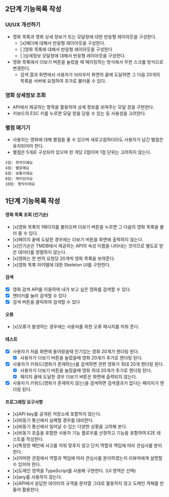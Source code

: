 ## 2단계 기능목록 작성


### UI/UX 개선하기
- 영화 목록과 영화 상세 정보가 뜨는 모달창에 대한 반응형 레이아웃을 구성한다.
  - [x]헤더에 대해서 반응형 레이아웃을 구성한다.
  - [ ]영화 목록에 대해서 반응형 레이아웃을 구성한다
  - [ ]상세정보 모달창에 대해서 반응형 레이아웃을 구성한다.
- 영화 목록에서 더보기 버튼을 눌렀을 때 페이징하는 방식에서 무한 스크롤 방식으로 변경한다.
  - 검색 결과 화면에서 사용자가 브라우저 화면의 끝에 도달하면 그 다음 20개의 목록을 서버에 요청하여 추가로 불러올 수 있다.


### 영화 상세정보 조회
- API에서 제공하는 항목을 활용하여 상세 정보를 보여주는 모달 창을 구현한다.
- 키보드의 ESC 키를 누르면 모달 창을 닫을 수 있는 등 사용성을 고려한다.

### 별점 매기기
- 사용자는 영화에 대해 별점을 줄 수 있으며 새로고침하더라도 사용자가 남긴 별점은 유지되어야 한다.
- 별점은 5개로 구성되어 있으며 한 개당 2점이며 1점 단위는 고려하지 않는다.
```
2점: 최악이예요
4점: 별로예요
6점: 보통이에요
8점: 재미있어요
10점: 명작이에요

```



## 1단계 기능목록 작성

#### 영화 목록 조회 (인기순)

- [x]영화 목록의 1페이지를 불러오며 더보기 버튼을 누르면 그 다음의 영화 목록을 불러 올 수 있다.
- [x]페이지 끝에 도달한 경우에는 더보기 버튼을 화면에 출력하지 않는다.
- [x]인기순은 TMDB에서 제공하는 API의 속성 이름을 나타내는 것이므로 별도로 받은 데이터를 정렬하지 않는다.
- [x]영화는 한 번의 요청당 20개씩 영화 목록을 보여준다.
- [x]영화 목록 아이템에 대한 Skeleton UI를 구현한다.

#### 검색

- [x] 영화 검색 API를 이용하여 내가 보고 싶은 영화를 검색할 수 있다.
- [x] 엔터키를 눌러 검색할 수 있다
- [x] 검색 버튼을 클릭하여 검색할 수 있다

#### 오류

- [x]오류가 발생하는 경우에는 사용자를 위한 오류 메시지를 띄워 준다.

#### 테스트

- [x] 사용자가 처음 화면에 들어왔을때 인기있는 영화 20개가 렌더링 된다.
  - [x] 사용자가 더보기 버튼을 눌렀을때 영화 20개가 추가로 렌더링 된다.
- [x] 사용자가 키워드(영화가 존재하는)를 검색하면 관련 영화가 최대 20개 렌더링 된다.
  - [x] 사용자가 더보기 버튼을 눌렀을때 영화 최대 20개가 추가로 렌더링 돤다.
  - [x] 페이지 끝에 도달한 경우 더보기 버튼은 화면에 출력되지 않는다.
- [x] 사용자가 키워드(영화가 존재하지 않는)을 검색하면 검색결과가 없다는 페이지가 렌더링 된다.

#### 프로그래밍 요구사항

- [x]API key를 공개된 저장소에 포함하지 않는다.
- [x]비동기 통신에서 실패할 경우를 대비한다.
- [x]비동기 통신에서 일어날 수 있는 다양한 상황을 고려해 본다.
- [x]비동기 호출을 포함한 사용자 기능 플로우를 선정하고 기능을 포함하여 E2E 테스트를 작성한다.
- [x]특정한 패턴에 사고를 끼워 맞추지 않고 단지 역할과 책임에 따라 관심사를 분리한다.
- [x]어떠한 관점에서 역할과 책임에 따라 관심사를 분리하였는지 리뷰어에게 설명할 수 있어야 한다.
- [x]도메인 영역을 TypeScript를 사용해 구현한다. (UI 영역은 선택)
- [x]any를 사용하지 않는다.
- [x]API에서 응답한 데이터의 규격을 문자열 그대로 활용하지 않고 도메인 객체를 만들어 활용한다.
